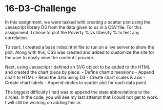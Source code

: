# 16-D3-Challenge

In this assignment, we were tasked with creating a scatter plot using the Javascript library D3 from the data given to us in a CSV file.  For this assignment, I chose to plot the Poverty % vs Obesity % to test any correlation.

To start, I created a base index.html file to run on a live server to show the plot.  Along with this, CSS was created and added to customize the site for the user to easily view the content I provide.

Next, using Javascript I defined an SVG object to be added to the HTML and created the chart piece by piece:
    - Define chart dimensions
    - Append chart to HTML
    - Read the data using D3
    - Create chart scales & axis
    - Create chart labels
    - Append circles to scatter plot for each data point

The biggest difficulty I had was to append the state abbreviations to the circles.  In the code, you will see my last attempt that I could not get to work.  I will still be working on adding this in. 
